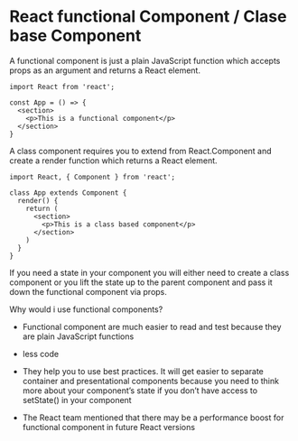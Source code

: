 # React functional Component / Clase base Component


A functional component is just a plain JavaScript function which accepts props as an argument and returns a React element.

```
import React from 'react';

const App = () => {
  <section>
    <p>This is a functional component</p>
  </section>
}
```

A class component requires you to extend from React.Component and create a render function which returns a React element.

```
import React, { Component } from 'react';

class App extends Component {
  render() {
    return (
      <section>
        <p>This is a class based component</p>
      </section>
    )
  }
}
```


If you need a state in your component you will either need to create a class component or you lift the state up to the parent component and pass it down the functional component via props.


Why would i use functional components?

- Functional component are much easier to read and test because they are plain JavaScript functions

- less code

- They help you to use best practices. It will get easier to separate container and presentational components because you need to think more about your component’s state if you don’t have access to setState() in your component

- The React team mentioned that there may be a performance boost for functional component in future React versions

